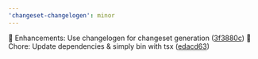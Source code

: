 ```yaml
---
'changeset-changelogen': minor
---
```


🚀 Enhancements: Use changelogen for changeset generation ([3f3880c](https://github.com/SettingDust/changeset-changelogen/commit/3f3880c))
🏡 Chore: Update dependencies & simply bin with tsx ([edacd63](https://github.com/SettingDust/changeset-changelogen/commit/edacd63))
